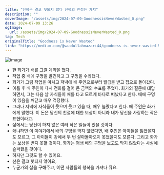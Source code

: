 ```yaml
---
title: "선행은 결코 헛되지 않다 선행의 진정한 가치"
description: ""
coverImage: "/assets/img/2024-07-09-GoodnessisNeverWasted_0.png"
date: 2024-07-09 13:26
ogImage: 
  url: /assets/img/2024-07-09-GoodnessisNeverWasted_0.png
tag: Tech
originalTitle: "Goodness is Never Wasted"
link: "https://medium.com/@saadullahmazari44/goodness-is-never-wasted-501f9070e891"
---
```



![image](/assets/img/2024-07-09-GoodnessisNeverWasted_0.png)

- 한 화가가 배를 그릴 계약을 했다.
- 작업 중 배에 구멍을 발견하고 그 구멍을 수리했다.
- 화가가 그림 작업을 마치고 저녁에 배 주인으로부터 월급을 받고 집으로 돌아갔다.
- 이틀 후 배 주인이 다시 전화를 걸어 큰 금액의 수표를 주었다. 화가의 질문에 대답하면서, 그는 다음 날 자식들이 배를 타고 모르게 바다로 떠났다고 한다. 배에 구멍이 있음을 깨닫고 매우 걱정했다.
- 그러나 저녁에 자식들이 웃으며 웃고 있을 때, 매우 놀랐다고 한다. 배 주인은 화가에게 말했다. 이 돈은 당신의 친절에 대한 보상이 아니라 내가 당신을 사랑하는 작은 표현이라고.
- 삶에서는 당신이 하지 않은 여러 작은 일들이 있을 것이다.
- 왜냐하면 이 이야기에서 배의 구멍을 막지 않았다면, 배 주인은 아이들을 잃었을지도 모르고, 그 아이들이 강에서 두 번 살아돌아오지 못했을지도 모른다. 그리고 화가는 보상을 받지 못할 것이다. 화가는 평생 배의 구멍을 보고도 막지 않았다는 사실에 슬퍼했을 것이다.
- 하지만 그것도 할 수 있어요.
- 선은 결코 헛되지 않아요,
- 누군가의 삶을 구해주고, 어떤 사람들의 행복을 가져다 줘요.
